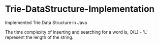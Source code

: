 # Trie-DataStructure-Implementation
Implemented Trie Data Structure in Java

The time complexity of inserting and searching for a word is,
O(L) - 'L' represent the length of the string.
